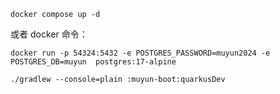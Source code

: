 ```shell
docker compose up -d
```

或者 docker 命令：

```shell
docker run -p 54324:5432 -e POSTGRES_PASSWORD=muyun2024 -e POSTGRES_DB=muyun  postgres:17-alpine
```


```shell
./gradlew --console=plain :muyun-boot:quarkusDev
```
